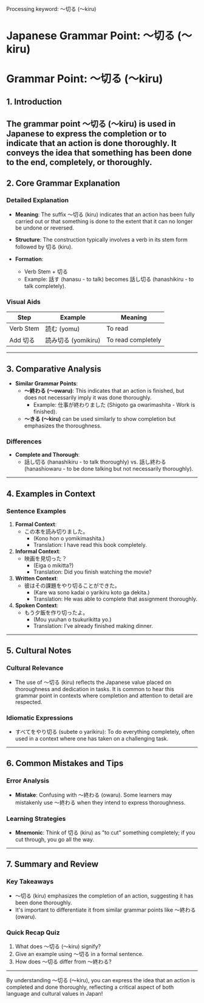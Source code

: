 Processing keyword: ～切る (〜kiru)
# Japanese Grammar Point: ～切る (〜kiru)
# Grammar Point: ～切る (〜kiru)
## 1. Introduction
The grammar point ～切る (〜kiru) is used in Japanese to express the completion or to indicate that an action is done thoroughly. It conveys the idea that something has been done to the end, completely, or thoroughly.
---
## 2. Core Grammar Explanation
### Detailed Explanation
- **Meaning**: The suffix 〜切る (kiru) indicates that an action has been fully carried out or that something is done to the extent that it can no longer be undone or reversed.
  
- **Structure**: The construction typically involves a verb in its stem form followed by 切る (kiru).
  
- **Formation**: 
  - Verb Stem + 切る
  - Example: 話す (hanasu - to talk) becomes 話し切る (hanashikiru - to talk completely).
### Visual Aids
| Step         | Example      | Meaning                     |
|--------------|--------------|-----------------------------|
| Verb Stem    | 読む (yomu)  | To read                     |
| Add 切る     | 読み切る (yomikiru) | To read completely        |
---
## 3. Comparative Analysis
- **Similar Grammar Points**: 
  - **～終わる (〜owaru)**: This indicates that an action is finished, but does not necessarily imply it was done thoroughly.
    - Example: 仕事が終わりました (Shigoto ga owarimashita - Work is finished).
  - **～きる (〜kiru)** can be used similarly to show completion but emphasizes the thoroughness.
### Differences
- **Complete and Thorough**:
  - 話し切る (hanashikiru - to talk thoroughly) vs. 話し終わる (hanashiowaru - to be done talking but not necessarily thoroughly).
---
## 4. Examples in Context
### Sentence Examples
1. **Formal Context**:
   - この本を読み切りました。 
     - (Kono hon o yomikimashita.)
     - Translation: I have read this book completely.
2. **Informal Context**:
   - 映画を見切った？
     - (Eiga o mikitta?)
     - Translation: Did you finish watching the movie?
3. **Written Context**:
   - 彼はその課題をやり切ることができた。
     - (Kare wa sono kadai o yarikiru koto ga dekita.)
     - Translation: He was able to complete that assignment thoroughly.
4. **Spoken Context**:
   - もう夕飯を作り切ったよ。
     - (Mou yuuhan o tsukurikitta yo.)
     - Translation: I’ve already finished making dinner.
---
## 5. Cultural Notes
### Cultural Relevance
- The use of 〜切る (kiru) reflects the Japanese value placed on thoroughness and dedication in tasks. It is common to hear this grammar point in contexts where completion and attention to detail are respected.
### Idiomatic Expressions
- すべてをやり切る (subete o yarikiru): To do everything completely, often used in a context where one has taken on a challenging task.
---
## 6. Common Mistakes and Tips
### Error Analysis
- **Mistake**: Confusing with 〜終わる (owaru). Some learners may mistakenly use 〜終わる when they intend to express thoroughness.
  
### Learning Strategies
- **Mnemonic**: Think of 切る (kiru) as "to cut" something completely; if you cut through, you go all the way.
---
## 7. Summary and Review
### Key Takeaways
- 〜切る (kiru) emphasizes the completion of an action, suggesting it has been done thoroughly.
- It's important to differentiate it from similar grammar points like 〜終わる (owaru).
### Quick Recap Quiz
1. What does 〜切る (〜kiru) signify?
2. Give an example using 〜切る in a formal sentence.
3. How does 〜切る differ from 〜終わる?
---
By understanding 〜切る (〜kiru), you can express the idea that an action is completed and done thoroughly, reflecting a critical aspect of both language and cultural values in Japan!
